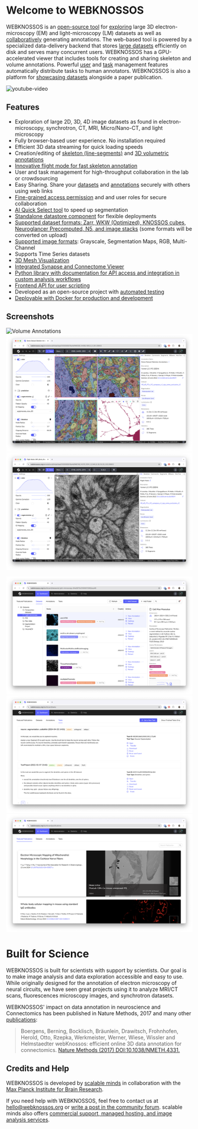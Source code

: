 # Welcome to WEBKNOSSOS

WEBKNOSSOS is an [open-source tool](https://github.com/scalableminds/webknossos) for [exploring](./ui/index.md) large 3D electron-microscopy (EM) and light-microscopy (LM) datasets as well as [collaboratively](./sharing/index.md) generating annotations.
The web-based tool is powered by a specialized data-delivery backend that stores [large datasets](./datasets/index.md) efficiently on disk and serves many concurrent users.
WEBKNOSSOS has a GPU-accelerated viewer that includes tools for creating and sharing skeleton and volume annotations.
Powerful [user](./users/index.md) and [task](./tasks_projects/index.md) management features automatically distribute tasks to human annotators.
WEBKNOSSOS is also a platform for [showcasing datasets](https://webknossos.org) alongside a paper publication.

![youtube-video](https://www.youtube.com/embed/36t4Rwx7Shg)


## Features

- Exploration of large 2D, 3D, 4D image datasets as found in electron-microscopy, synchrotron, CT, MRI, Micro/Nano-CT, and light microscopy
- Fully browser-based user experience. No installation required
- Efficient 3D data streaming for quick loading speeds
- Creation/editing of [skeleton (line-segments)](./skeleton_annotation/index.md) and [3D volumetric annotations](./volume_annotation/index.md)
- [Innovative flight mode for fast skeleton annotation](https://www.nature.com/articles/nmeth.4331)
- User and task management for high-throughput collaboration in the lab or crowdsourcing
- Easy Sharing. Share your [datasets](./sharing/dataset_sharing.md) and [annotations](./sharing/annotation_sharing.md) securely with others using web links
- [Fine-grained access permission](./users/access_rights.md) and and user roles for secure collaboration
- [AI Quick Select tool](./volume_annotation/tools.md#ai-quick-select) to speed up segmentation
- [Standalone datastore component](https://github.com/scalableminds/webknossos/tree/master/webknossos-datastore) for flexible deployments
- [Supported dataset formats: Zarr, WKW (Optimized), KNOSSOS cubes, Neuroglancer Precomputed, N5, and image stacks](./data/index.md) (some formats will be converted on upload)
- [Supported image formats](./data/index.md): Grayscale, Segmentation Maps, RGB, Multi-Channel
- Supports Time Series datasets
- [3D Mesh Visualization](./meshes/index.md)
- [Integrated Synapse and Connectome Viewer](./connectome_viewer.md)
- [Python library with documentation for API access and integration in custom analysis workflows](https://docs.webknossos.org/webknossos-py/index.html)
- [Frontend API for user scripting](https://webknossos.org/assets/docs/frontend-api/index.html)
- Developed as an open-source project with [automated testing](https://circleci.com/gh/scalableminds/webknossos)
- [Deployable with Docker for production and development](https://hub.docker.com/r/scalableminds/webknossos/)

## Screenshots

![Volume Annotations](./images/screenshot_volume.png)
![Skeleton Annotations](./images/screenshot_skeletons.png)
![Flight Mode](./images/screenshot_flight_mode.png)

![Managing Datasets](./images/screenshot_DS_management.png)
![Working on Tasks](./images/screenshot_tasks.png)
![Showcasing Datasets](./images/screenshot_featured_publications.png)

# Built for Science

WEBKNOSSOS is built for scientists with support by scientists. Our goal is to make image analysis and data exploration accessible and easy to use.
While originally designed for the annotation of electron microscopy of neural circuits, we have seen great projects using it to analyze MRI/CT scans, fluorescences microscopy images, and synchrotron datasets.

WEBKNOSSOS' impact on data annotation in neuroscience and Connectomics has been published in Nature Methods, 2017 and many other [publications](./publications.md):

> Boergens, Berning, Bocklisch, Bräunlein, Drawitsch, Frohnhofen, Herold, Otto, Rzepka, Werkmeister, Werner, Wiese, Wissler and Helmstaedter
> webKnossos: efficient online 3D data annotation for connectomics.
> [Nature Methods (2017) DOI:10.1038/NMETH.4331.](https://www.nature.com/articles/nmeth.4331)

## Credits and Help

WEBKNOSSOS is developed by [scalable minds](https://scalableminds.com) in collaboration with the [Max Planck Institute for Brain Research](https://brain.mpg.de/connectomics).

If you need help with WEBKNOSSOS, feel free to contact us at [hello@webknossos.org](mailto:hello@webknossos.org) or [write a post in the community forum](https://forum.image.sc/tag/webknossos).
scalable minds also offers [commercial support, managed hosting, and image analysis services](https://webknossos.org/pricing).
